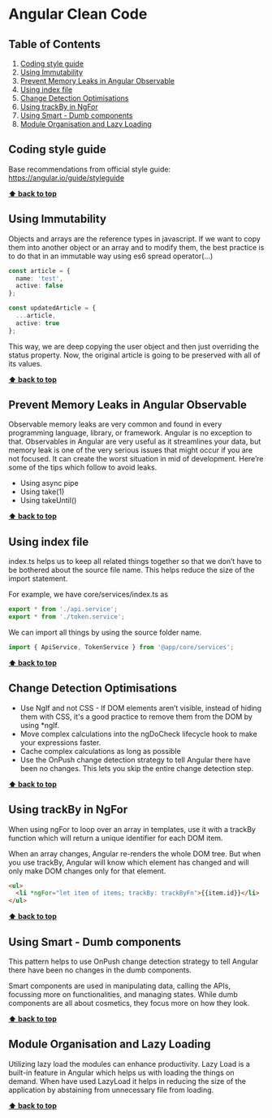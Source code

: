 # Angular Clean Code

## Table of Contents

  1. [Coding style guide](#coding-style-guide)
  2. [Using Immutability](#using-immutability)
  3. [Prevent Memory Leaks in Angular Observable](#prevent-memory-leaks-in-angular-observable)
  4. [Using index file](#using-index-file)
  5. [Change Detection Optimisations](#change-detection-optimisations)
  6. [Using trackBy in NgFor](#using-trackby-in-ngfor)
  7. [Using Smart - Dumb components](#using-smart---dumb-components)
  8. [Module Organisation and Lazy Loading](#module-organisation-and-lazy-loading)

## Coding style guide

Base recommendations from official style guide: https://angular.io/guide/styleguide

**[⬆ back to top](#table-of-contents)**

## Using Immutability

Objects and arrays are the reference types in javascript. If we want to copy them into another object or an array and to modify them, the best practice is to do that in an immutable way using es6 spread operator(…)

```ts
const article = {
  name: 'test',
  active: false
};

const updatedArticle = {
  ...article,
  active: true
};
```

This way, we are deep copying the user object and then just overriding the status property. Now, the original article is going to be preserved with all of its values.

**[⬆ back to top](#table-of-contents)**

## Prevent Memory Leaks in Angular Observable

Observable memory leaks are very common and found in every programming language, library, or framework. Angular is no exception to that. Observables in Angular are very useful as it streamlines your data, but memory leak is one of the very serious issues that might occur if you are not focused. It can create the worst situation in mid of development. Here’re some of the tips which follow to avoid leaks.

- Using async pipe
- Using take(1)
- Using takeUntil()

**[⬆ back to top](#table-of-contents)**

## Using index file

index.ts helps us to keep all related things together so that we don’t have to be bothered about the source file name. This helps reduce the size of the import statement.

For example, we have core/services/index.ts as

```ts
export * from './api.service';
export * from './token.service';
```

We can import all things by using the source folder name.

```ts
import { ApiService, TokenService } from '@app/core/services';
```

**[⬆ back to top](#table-of-contents)**

## Change Detection Optimisations

- Use NgIf and not CSS - If DOM elements aren’t visible, instead of hiding them with CSS, it's a good practice to remove them from the DOM by using *ngIf.
- Move complex calculations into the ngDoCheck lifecycle hook to make your expressions faster.
- Cache complex calculations as long as possible
- Use the OnPush change detection strategy to tell Angular there have been no changes. This lets you skip the entire change detection step.

**[⬆ back to top](#table-of-contents)**

## Using trackBy in NgFor

When using ngFor to loop over an array in templates, use it with a trackBy function which will return a unique identifier for each DOM item.

When an array changes, Angular re-renders the whole DOM tree. But when you use trackBy, Angular will know which element has changed and will only make DOM changes only for that element.

```html
<ul>
  <li *ngFor="let item of items; trackBy: trackByFn">{{item.id}}</li>
</ul>
```

**[⬆ back to top](#table-of-contents)**

## Using Smart - Dumb components

This pattern helps to use OnPush change detection strategy to tell Angular there have been no changes in the dumb components.

Smart components are used in manipulating data, calling the APIs, focussing more on functionalities, and managing states. While dumb components are all about cosmetics, they focus more on how they look.

**[⬆ back to top](#table-of-contents)**

## Module Organisation and Lazy Loading

Utilizing lazy load the modules can enhance productivity. Lazy Load is a built-in feature in Angular which helps us with loading the things on demand. When have used LazyLoad it helps in reducing the size of the application by abstaining from unnecessary file from loading.

**[⬆ back to top](#table-of-contents)**
